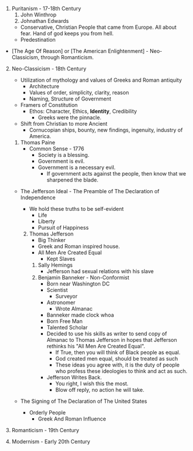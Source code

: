 1. Puritanism - 17-18th Century
	1. John Winthrop
	2. Johnathan Edwards
	- Conservative, Christian People that came from Europe. All about fear. Hand of god keeps you from hell.
	- Predestination

- [The Age Of Reason] or [The American Enlightenment] - Neo-Classicism, through Romanticism.

2. Neo-Classicism - 18th Century
	- Utilization of mythology and values of Greeks and Roman antiquity
		- Architecture
		- Values of order, simplicity, clarity, reason
		- Naming, Structure of Government
	- Framers of Constitution
		- Ethos: Character, Ethics, **Identity**, Credibility
			- Greeks were the pinnacle.
	- Shift from Christian to more Ancient
		- Cornucopian ships, bounty, new findings, ingenuity, industry of America.
	1. Thomas Paine
		- Common Sense - 1776
			- Society is a blessing.
			- Government is evil.
			- Government is a necessary evil.
				- If government acts against the people, then know that we sharpened the blade.
	- The Jefferson Ideal - The Preamble of The Declaration of Independence
		- We hold these truths to be self-evident
			- Life
			- Liberty
			- Pursuit of Happiness
		2. Thomas Jefferson
			- Big Thinker
			- Greek and Roman inspired house.
			- All Men Are Created Equal
				- Kept Slaves
			1. Sally Hemings
				- Jefferson had sexual relations with his slave
			2. Benjamin Banneker - Non-Conformist
				- Born near Washington DC
				- Scientist
					- Surveyor
				- Astronomer
					- Wrote Almanac
				- Banneker made clock whoa
				- Born Free Man
				- Talented Scholar
				- Decided to use his skills as writer to send copy of Almanac to Thomas Jefferson in hopes that Jefferson rethinks his "All Men Are Created Equal".
					- If True, then you will think of Black people as equal.
					- God created men equal, should be treated as such
					- These ideas you agree with, it is the duty of people who profess these ideologies to think and act as such.
				- Jefferson Writes Back.
					- You right, I wish this the most.
					- Blow off reply, no action he will take.

	- The Signing of The Declaration of The United States
		- Orderly People
			- Greek And Roman Influence
	

3. Romanticism - 19th Century

4. Modernism - Early 20th Century